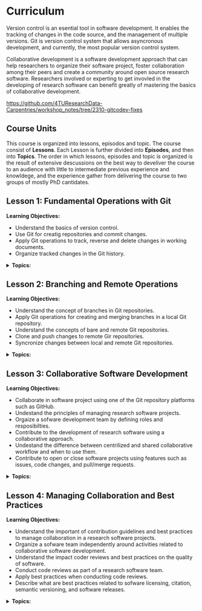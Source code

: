 # Curriculum

Version control is an esential tool in software development. It enables the tracking of changes in the code source, and the management of multiple versions. Git is version control system that allows asyncronous development, and currently, the most popular version control system. 

Collaborative development is a software development approach that can help researchers to organize their software project, foster collaboration among their peers and create a community around open source research software.
Researchers involved or experting to get invovled in the developing of research software can benefit greatly of mastering the basics of collaborative development.

https://github.com/4TUResearchData-Carpentries/workshop_notes/tree/2310-gitcodev-fixes

## Course Units

This course is organized into lessons, episodos and topic. The course consist of **Lessons**. Each Lesson is further divided into **Episodes**, and then into **Topics**. The order in which lessons, episodes and topic is organized is the result of extensive descussions on the best way to develiver the course to an audience with little to intermediate previous experience and knowldege, and the experience gather from delivering the course to two groups of mostly PhD cantidates. 

## Lesson 1: Fundamental Operations with Git 

**Learning Objectives:**
- Understand the basics of version control.
- Use Git for creatig repositories and commit changes.
- Apply Git operations to track, reverse and delete changes in working documents.
- Organize tracked changes in the Git history.

<details>
<summary>
<b>Topics:</b>
</summary>

| Episode | Topic |
|:----|:----|
| **1.1** | **Git repositories for version control** | 
|  | Introduction to Git | 
|  | Git command syntax and getting help | 
|  | Creating an empty repository | 
| **1.2** | **Tracking changes in working documents** | 
|  | Tracking changes with the index | 
|  | Not tracking and stop tracking | 
|  | Undoing changes with the index | 
|  | Deleting and renaming tracked files and directories  | 
| **1.3** | **Organising tracked changes in a history** | 
|  | Committing changes with a configured identity and a message | 
|  | Inspecting changes using the history | 
|  | Undoing changes with the history | 

</details>

## Lesson 2: Branching and Remote Operations

**Learning Objectives:**
- Understand the concept of branches in Git repositories.
- Apply Git operations for creating and merging branches in a local Git repository.
- Understand the concepts of bare and remote Git repositories. 
- Clone and push changes to remote Gir repositories.
- Syncronize changes between local and remote Git repositories.


<details>
<summary>
<b>Topics:</b>
</summary>

| Episode | Topic |
|:----|:----|
| **2.1** | **Branching** | 
| --- | Create, rename, change, and delete branches | 
| --- | Develop and compare branches | 
| --- | Visualise and merge branches, and resolve conflicts | 
| **2.2** | **Operations with remotes** | 
| --- | Create a bare repositories |
| --- | Cloning and pushing to upstreams |
| --- | Syncing changes between repositories |
| --- | ~Multiple branches, multiple remotes~ |
| --- | ~Comparing repositories~ |

</details>

## Lesson 3: Collaborative Software Development

**Learning Objectives:**
- Collaborate in software project using one of the Git repository platforms such as GitHub.
- Undestand the principles of managing research software projects.
- Orgaize a sofware development team by defining roles and resposibilties.
- Contribute to the development of research software using a collaborative approach.
- Undestand the difference between centrilized and shared collaborative workflow and when to use them.
- Contribute to open or close software projects using features such as issues, code changes, and pull/merge requests.

<details>
<summary>
<b>Topics:</b>
</summary>
  
| Episode | Topic |
|:----|:----|
| **3.1** | **Collaborative Platforms** |
| --- | Connecting to code repositories |
| --- | Exploring the GitHub GUI |
| --- | Collaborating |
| **3.2** | **Collaborative Development for Research Software** |
| --- | When to aim for a collaborative approach? |
| --- | Management strategies |
| --- | Roles and responsibilities |
| --- | Documenting issues |
| --- | Centralize workflow: branching
| --- | Pull requests
| --- | Shared workflow: forking

</details>

## Lesson 4: Managing Collaboration and Best Practices

**Learning Objectives:**

- Understand the important of contribution guidelines and best practices to manage collaboration in a research software projects.
- Organize a sofware team independently around activities related to collaborative software development.
- Understand the impact coder reviews and best practices on the quality of software.
- Conduct code reviews as part of a research software team.
- Apply best practices when conducting code reviews. 
- Describe what are best practices related to sofware licensing, citation, semantic versioning, and software releases.

<details>
<summary>
<b>Topics:</b>
</summary>
  
| Episode | Topic |
|:----|:----|
| **4.1** |  **Managing collaboration** |
| --- | Code Reviews |
| --- | Contributing Guidelines |
| **4.2** | **Licensing and Citation** |
| --- | Open source Licenses |
| --- | Citation |
| **4.3** | **Releasing Software** | 
| --- | Semantic versioning |
| --- | Softare Releases |

</details>